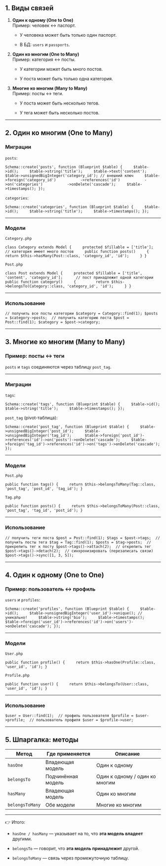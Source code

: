 ## 1. Виды связей

1. **Один к одному (One to One)**  
    Пример: человек ↔ паспорт.
    
    - У человека может быть только один паспорт.
        
    - В БД: `users` и `passports`.
        
2. **Один ко многим (One to Many)**  
    Пример: категория ↔ посты.
    
    - У категории может быть много постов.
        
    - У поста может быть только одна категория.
        
3. **Многие ко многим (Many to Many)**  
    Пример: посты ↔ теги.
    
    - У поста может быть несколько тегов.
        
    - У тега может быть несколько постов.
        

---

## 2. Один ко многим (One to Many)

### Миграции

`posts`:

`Schema::create('posts', function (Blueprint $table) {     $table->id();     $table->string('title');     $table->text('content');     $table->unsignedBigInteger('category_id'); // внешний ключ     $table->foreign('category_id')           ->references('id')           ->on('categories')           ->onDelete('cascade');     $table->timestamps(); });`

`categories`:

`Schema::create('categories', function (Blueprint $table) {     $table->id();     $table->string('title');     $table->timestamps(); });`

---

### Модели

`Category.php`

`class Category extends Model {     protected $fillable = ['title'];      // категория имеет много постов     public function posts()     {         return $this->hasMany(Post::class, 'category_id', 'id');     } }`

`Post.php`

`class Post extends Model {     protected $fillable = ['title', 'content', 'category_id'];      // пост принадлежит одной категории     public function category()     {         return $this->belongsTo(Category::class, 'category_id', 'id');     } }`

---

### Использование

`// получить все посты категории $category = Category::find(1); $posts = $category->posts;  // получить категорию поста $post = Post::find(1); $category = $post->category;`

---

## 3. Многие ко многим (Many to Many)

### Пример: посты ↔ теги

`posts` и `tags` соединяются через таблицу `post_tag`.

---

### Миграции

`tags`:

`Schema::create('tags', function (Blueprint $table) {     $table->id();     $table->string('title');     $table->timestamps(); });`

`post_tag` (pivot-таблица):

`Schema::create('post_tag', function (Blueprint $table) {     $table->unsignedBigInteger('post_id');     $table->unsignedBigInteger('tag_id');      $table->foreign('post_id')->references('id')->on('posts')->onDelete('cascade');     $table->foreign('tag_id')->references('id')->on('tags')->onDelete('cascade'); });`

---

### Модели

`Post.php`

`public function tags() {     return $this->belongsToMany(Tag::class, 'post_tag', 'post_id', 'tag_id'); }`

`Tag.php`

`public function posts() {     return $this->belongsToMany(Post::class, 'post_tag', 'tag_id', 'post_id'); }`

---

### Использование

`// получить теги поста $post = Post::find(1); $tags = $post->tags;  // получить посты тега $tag = Tag::find(1); $posts = $tag->posts;  // прикрепить тег к посту $post->tags()->attach(2);  // открепить тег $post->tags()->detach(2);  // синхронизировать (перезаписать связи) $post->tags()->sync([1, 3, 5]);`

---

## 4. Один к одному (One to One)

### Пример: пользователь ↔ профиль

`users` и `profiles`:

`Schema::create('profiles', function (Blueprint $table) {     $table->id();     $table->unsignedBigInteger('user_id')->unique(); // уникально!     $table->string('bio');     $table->timestamps();      $table->foreign('user_id')->references('id')->on('users')->onDelete('cascade'); });`

---

### Модели

`User.php`

`public function profile() {     return $this->hasOne(Profile::class, 'user_id', 'id'); }`

`Profile.php`

`public function user() {     return $this->belongsTo(User::class, 'user_id', 'id'); }`

---

### Использование

`$user = User::find(1);  // профиль пользователя $profile = $user->profile;  // пользователь профиля $user = $profile->user;`

---

## 5. Шпаргалка: методы

|Метод|Где применяется|Описание|
|---|---|---|
|`hasOne`|Владеющая модель|Один к одному|
|`belongsTo`|Подчинённая модель|Один к одному / один ко многим|
|`hasMany`|Владеющая модель|Один ко многим|
|`belongsToMany`|Обе модели|Многие ко многим|

---

👉 Итого:

- `hasOne / hasMany` — указывает на то, что **эта модель владеет** другими.
    
- `belongsTo` — говорит, что **эта модель принадлежит** другой.
    
- `belongsToMany` — связь через промежуточную таблицу.